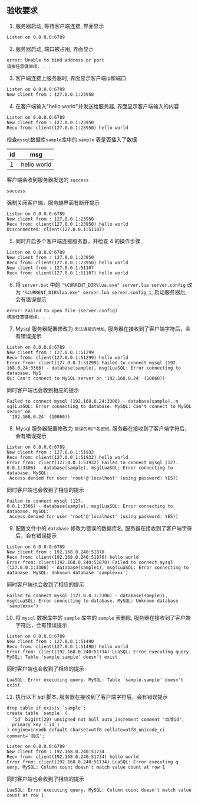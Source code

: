 ## 验收要求

1. 服务器启动, 等待客户端连接, 界面显示    
```
Listen on 0.0.0.0:6789
```

2. 服务器启动, 端口被占用, 界面显示    
```
error: Unable to bind address or port
请按任意键继续. . .
```

3. 客户端连接上服务器时, 界面显示客户端ip和端口    
```
Listen on 0.0.0.0:6789
New client from : 127.0.0.1:23950
```
4. 在客户端输入"hello world"并发送给服务器, 界面显示客户端输入的内容    
```
Listen on 0.0.0.0:6789
New client from : 127.0.0.1:23950
Recv from: client(127.0.0.1:23950) hello world
```
检查`mysql`数据库`sample`库中的 `sample` 表是否插入了数据    

|id|msg|  
|------|---|
|1|hello world|

客户端会收到服务器发送的 `success`
```
success
```

强制关闭客户端，服务端界面有断开提示    
```
Listen on 0.0.0.0:6789
New client from : 127.0.0.1:23950
Recv from: client(127.0.0.1:23950) hello world
Disconnected: client(127.0.0.1:51107)
```

5. 同时开启多个客户端连接服务器，并检查 4 的操作步骤    
```
Listen on 0.0.0.0:6789
New client from : 127.0.0.1:23950
Recv from: client(127.0.0.1:23950) hello world
New client from : 127.0.0.1:51107
Recv from: client(127.0.0.1:51107) hello world
```

6. 将 `server.bat` 中的 `"%CURRENT_DIR%lua.exe" server.lua server.config` 改为 `"%CURRENT_DIR%lua.exe" server.lua server.config_1`, 启动服务器后, 会有错误提示    
```
error: Failed to open file (server.config)
请按任意键继续. . .

```

7. Mysql 服务器配置修改为 `无法连接的地址`, 服务器在接收到了客户端字符后，会有错误提示    
```
Listen on 0.0.0.0:6789
New client from : 127.0.0.1:51299
Recv from: client(127.0.0.1:51299) hello world
Error from: client(127.0.0.1:51299) Failed to connect mysql (192.
168.0.24:3306) - database(sample), msg(LuaSQL: Error connecting to database. MyS
QL: Can't connect to MySQL server on '192.168.0.24' (10060))
```

同时客户端也会收到相应的提示    
```
Failed to connect mysql (192.168.0.24:3306) - database(sample), m
sg(LuaSQL: Error connecting to database. MySQL: Can't connect to MySQL server on
 '192.168.0.24' (10060))
```

8. Mysql 服务器配置修改为 `错误的用户名密码`, 服务器在接收到了客户端字符后，会有错误提示    
```
Listen on 0.0.0.0:6789
New client from : 127.0.0.1:51932
Recv from: client(127.0.0.1:51932) hello world
Error from: client(127.0.0.1:51932) Failed to connect mysql (127.
0.0.1:3306) - database(sample), msg(LuaSQL: Error connecting to database. MySQL:
 Access denied for user 'root'@'localhost' (using password: YES))
 ```
同时客户端也会收到了相应的提示
```
Failed to connect mysql (127.
0.0.1:3306) - database(sample), msg(LuaSQL: Error connecting to database. MySQL:
 Access denied for user 'root'@'localhost' (using password: YES))
```

9. 配置文件中的 `database` 修改为错误的数据库名, 服务器在接收到了客户端字符后，会有错误提示   
```
Listen on 0.0.0.0:6789
New client from : 192.168.0.240:51870
Recv from: client(192.168.0.240:51870) hello world
Error from: client(192.168.0.240:51870) Failed to connect mysql (127.0.0.1:3306) - database(sample1), msg(LuaSQL: Error connecting to database. MySQL: Unknown database 'samplexxx')
```
同时客户端也会收到了相应的提示
```
Failed to connect mysql (127.0.0.1:3306) - database(sample1), msg(LuaSQL: Error connecting to database. MySQL: Unknown database 'samplexxx')
```

10. 将 `mysql` 数据库中的 `sample` 库中的 `sample` 表删除, 服务器在接收到了客户端字符后，会有错误提示    
```
Listen on 0.0.0.0:6789
New client from : 127.0.0.1:51490
Recv from: client(127.0.0.1:51490) hello world
Error from: client(192.168.0.240:51734) LuaSQL: Error executing query. MySQL: Table 'sample.sample' doesn't exist
```
同时客户端也会收到了相应的提示
```
LuaSQL: Error executing query. MySQL: Table 'sample.sample' doesn't exist
```

11. 执行以下 sql 脚本, 服务器在接收到了客户端字符后，会有错误提示    
```
drop table if exists `sample`;
create table `sample` (
  `id` bigint(20) unsigned not null auto_increment comment '自增id',
  primary key (`id`)
) engine=innodb default charset=utf8 collate=utf8_unicode_ci comment='测试';

```
```
Listen on 0.0.0.0:6789
New client from : 192.168.0.240:51734
Recv from: client(192.168.0.240:51734) hello world
Error from: client(192.168.0.240:51734) LuaSQL: Error executing q
uery. MySQL: Column count doesn't match value count at row 1

```
同时客户端也会收到了相应的提示
```
LuaSQL: Error executing query. MySQL: Column count doesn't match value count at row 1
```
